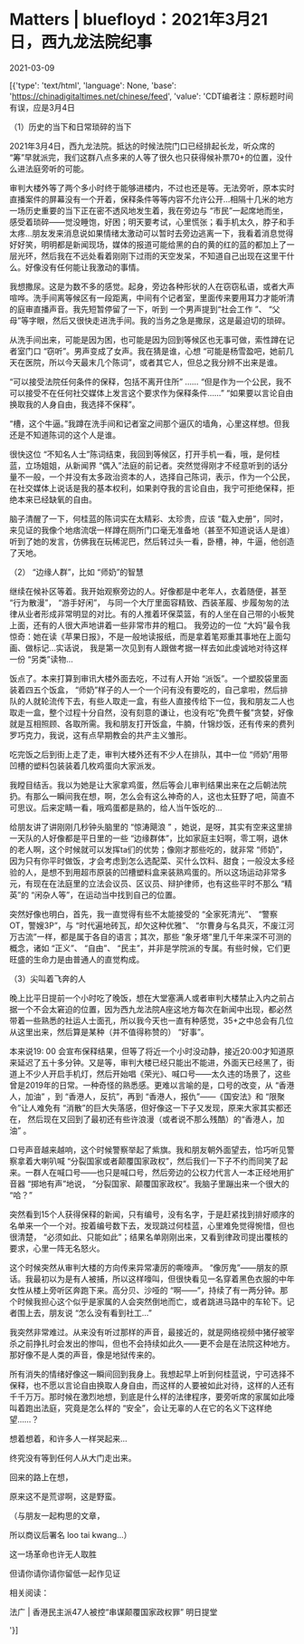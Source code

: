 # Matters | bluefloyd：2021年3月21日，西九龙法院纪事

2021-03-09

[{'type': 'text/html', 'language': None, 'base': 'https://chinadigitaltimes.net/chinese/feed', 'value': 'CDT编者注：原标题时间有误，应是3月4日

（1）历史的当下和日常琐碎的当下

2021年3月4日，西九龙法院。抵达的时候法院门口已经排起长龙，听众席的 “筹”早就派完，我们这群八点多来的人等了很久也只获得候补票70+的位置，没什么进法庭旁听的可能。

审判大楼外等了两个多小时终于能够进楼内，不过也还是等。无法旁听，原本实时直播案件的屏幕没有一个开着，保释条件等等内容不允许公开…相隔十几米的地方一场历史重要的当下正在密不透风地发生着，我在旁边与 “市民”一起席地而坐， 感受着琐碎——觉没睡饱，好困；明天要考试，心里慌张；看手机太久，脖子和手太疼…朋友发来消息说如果情绪太激动可以暂时去旁边逃离一下，我看着消息觉得好好笑，明明都是新闻现场，媒体的报道可能给黑的白的黄的红的蓝的都加上了一层光环，然后我在不远处看着刚刚下过雨的天空发呆，不知道自己出现在这里干什么。好像没有任何能让我激动的事情。

我想撒尿。这是为数不多的感觉。起身，旁边各种形状的人在窃窃私语，或者大声喧哗。洗手间离等候区有一段距离，中间有个记者室，里面传来要用耳力才能听清的庭审直播声音。我先短暂停留了一下，听到 一个男声提到“社会工作 ”、 “父母”等字眼，然后又很快走进洗手间。我的当务之急是撒尿，这是最迫切的琐碎。

从洗手间出来，可能是因为困，也可能是因为回到等候区也无事可做，索性蹲在记者室门口 “窃听”。男声变成了女声。我在猜是谁，心想 “可能是杨雪盈吧，她前几天在医院，所以今天最末几个陈词”，或者其它人，但总之我分辨不出来是谁。

“可以接受法院任何条件的保释，包括不离开住所” …… “但是作为一个公民，我不可以接受不在任何社交媒体上发言这个要求作为保释条件……” “如果要以言论自由换取我的人身自由，我选择不保释”。

“槽，这个牛逼。”我蹲在洗手间和记者室之间那个逼仄的墙角，心里这样想。但我还是不知道陈词的这个人是谁。

很快这位 “不知名人士”陈词结束，我回到等候区，打开手机一看，哦，是何桂蓝，立场姐姐，从新闻界 “偶入”法庭的前记者。突然觉得刚才不经意听到的话分量不一般，一个并没有太多政治资本的人，选择自己陈词，表示，作为一个公民，在社交媒体上说话是我的基本权利，如果剥夺我的言论自由，我宁可拒绝保释，拒绝本来已经缺氧的自由。

脑子清醒了一下，何桂蓝的陈词实在太精彩、太珍贵，应该 “载入史册”，同时，来见证的我像个地痞流氓一样蹲在厕所门口毫无准备地（甚至不知道说话人是谁）听到了她的发言，仿佛我在玩稀泥巴，然后转过头一看，卧槽，神，牛逼，他创造了天地。

（2） “边缘人群”，比如 “师奶”的智慧

继续在候补区等着。我开始观察旁边的人。好像都是中老年人，衣着随便，甚至 “行为散漫”， “游手好闲”， 与同一个大厅里面容精致、西装革履、步履匆匆的法律从业者形成非常明显的对比。有的人推着环保菜篮，有的人坐在自己带的小板凳上面，还有的人很大声地讲着一些非常市井的粗口。 我旁边的一位 “大妈”最令我惊奇：她在读《苹果日报》，不是一般地读报纸，而是拿着笔郑重其事地在上面勾画、做标记&#8230;实话说， 我是第一次见到有人跟做考据一样去如此虔诚地对待这样一份 “另类”读物&#8230; 

饭点了。本来打算到审讯大楼外面去吃，不过有人开始 “派饭”。一个塑胶袋里面装着四五个饭盒， “师奶”样子的人一个一个问有没有要吃的，自己拿啦，然后排队的人就轮流传下去，有些人取走一盒，有些人直接传给下一位，我和朋友二人也取走一盒，整个过程十分自然，没有刻意的谦让，也没有吃“免费午餐”贪婪，好像就是互相照顾、各取所需。我和朋友打开饭盒，牛腩，什锦炒饭，还有传来的费列罗巧克力，我说，这有点早期教会的共产主义雏形。

吃完饭之后到街上走了走，审判大楼外还有不少人在排队，其中一位 “师奶”用带凹槽的塑料包装装着几枚鸡蛋向大家派发。

我瞠目结舌。我以为她是让大家拿鸡蛋，然后等会儿审判结果出来在之后朝法院扔。有那么一瞬间我在想，啊，怎么会有这么神奇的人，这也太狂野了吧，简直不可思议。后来定睛一看，哦鸡蛋都是熟的，给人当午饭吃的&#8230;

给朋友讲了讲刚刚几秒钟头脑里的 “惊涛飓浪 ” ，她说，是呀，其实有空来这里排一天队的人好像都是平日里的一些 “边缘群体”，比如家庭主妇啊，零工啊，退休的老人啊，这个时候就可以发挥ta们的优势；像刚才那些吃的，就非常 “师奶”，因为只有你平时做饭，才会考虑到怎么选配菜、买什么饮料、甜食；一般没太多经验的人，是想不到用超市原装的凹槽塑料盒来装熟鸡蛋的。所以这场运动非常多元，有现在在法庭里的立法会议员、区议员、辩护律师，也有这些平时不那么 “精英”的 “闲杂人等”，在运动当中找到自己的位置。

突然好像也明白，首先，我一直觉得有些不太能接受的 “全家死清光”、 “警察OT，警嫂3P”，与 “时代遍地砖瓦，却欠这种优雅”、 “尔曹身与名具灭，不废江河万古流”一样，都是属于各自的语言；其次，那些 “象牙塔”里几千年来深不可测的概念，诸如 “正义”、 “自由”、 “民主”，并非是学院派的专属。有些时候，它们更旺盛的生命力是由普通人的直觉构成。 

（3）尖叫着飞奔的人

晚上比平日提前一个小时吃了晚饭，想在大堂塞满人或者审判大楼禁止入内之前占据一个不会太窘迫的位置，因为西九龙法院A座这地方每次在新闻中出现，都必然带着一些熟悉的社运人士面孔，所以我今天也一直有种感觉，35+之中总会有几位从这里出来，然后算是某种（并不值得称赞的） “好事”。

本来说19: 00 会宣布保释结果，但等了将近一个小时没动静，接近20:00才知道原来延迟了五十多分钟。又是等，审判大楼已经只能出不能进，外面天已经黑了，街道上不少人开启手机灯，然后开始唱《荣光》、喊口号——太久违的场景了，这些曾是2019年的日常。一种奇怪的熟悉感。更难以言喻的是，口号的改变，从 “香港人，加油” ，到 “香港人，反抗”，再到 “香港人，报仇”——《国安法》和 “限聚令”让人难免有 “消散”的巨大失落感，但好像这一下子又发现，原来大家其实都还在， 然后现在又回到了最初还有些许浪漫（或者说不那么残酷）的“香港人，加油” 。

口号声音越来越响，这个时候警察举起了紫旗。我和朋友朝外面望去，恰巧听见警察拿着大喇叭喊 “分裂国家或者颠覆国家政权”，然后我们一下子不约而同笑了起来。一群人在喊口号——也只是喊口号，然后旁边的公权力代言人一本正经地用扩音器 “掷地有声”地说， “分裂国家、颠覆国家政权”。我脑子里蹦出来一个很大的 “哈？”

突然看到15个人获得保释的新闻，只有编号，没有名字，于是赶紧找到排好顺序的名单来一个一个对。按着编号数下去，发现跳过何桂蓝，心里难免觉得惋惜，但也很清楚， “必须如此、只能如此”；结果名单刚刚出来，又看到律政司提出覆核的要求，心里一阵无名怒火。

这个时候突然从审判大楼的方向传来异常凄厉的嘶嚎声。 “像厉鬼”——朋友的原话。我最初以为是有人被捕，所以这样嚎叫，但很快看见一名穿着黑色衣服的中年女性从楼上旁听区奔跑下来。高分贝、沙哑的 “啊——”，持续了有一两分钟。那个时候我担心这个似乎是家属的人会突然倒地而亡，或者跳进马路中的车轮下。记者围上去，朋友说 “怎么没有看到社工&#8230;”

我突然非常难过。从来没有听过那样的声音，最接近的，就是网络视频中猪仔被宰杀之前挣扎时会发出的惨叫，但也不会持续如此久——更不会是在法院这种地方。那好像不是人类的声音，像是地狱传来的。

所有消失的情绪好像这一瞬间回到我身上。我想起早上听到何桂蓝说，宁可选择不保释，也不愿以言论自由换取人身自由，而这样的人要被如此对待，这样的人还有千千万万。那时候在激烈地想，到底是什么样的法律程序，要旁听席的家属如此嚎叫着跑出法庭，究竟是怎么样的 “安全”，会让无辜的人在它的名义下这样绝望……？ 

想着想着，和许多人一样哭起来&#8230;

终究没有等到任何人从大门走出来。

回来的路上在想，

原来这不是荒谬啊，这是野蛮。 

（与朋友一起构思的文章，

所以商议后署名 loo tai kwang&#8230;）

这一场革命也许无人取胜

但请你请你请你留低一起作见证

相关阅读：

法广 |  香港民主派47人被控“串谋颠覆国家政权罪” 明日提堂

'}]